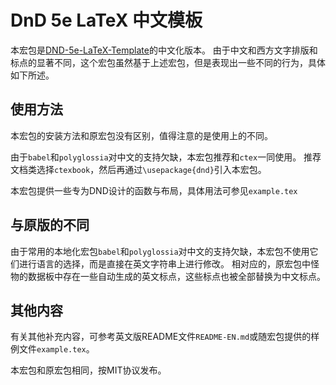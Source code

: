 # DnD 5e LaTeX 中文模板

本宏包是[DND-5e-LaTeX-Template](https://github.com/rpgtex/DND-5e-LaTeX-Template)的中文化版本。
由于中文和西方文字排版和标点的显著不同，这个宏包虽然基于上述宏包，但是表现出一些不同的行为，具体如下所述。

## 使用方法

本宏包的安装方法和原宏包没有区别，值得注意的是使用上的不同。

由于`babel`和`polyglossia`对中文的支持欠缺，本宏包推荐和`ctex`一同使用。
推荐文档类选择`ctexbook`，然后再通过`\usepackage{dnd}`引入本宏包。

本宏包提供一些专为DND设计的函数与布局，具体用法可参见`example.tex`

## 与原版的不同

由于常用的本地化宏包`babel`和`polyglossia`对中文的支持欠缺，本宏包不使用它们进行语言的选择，而是直接在英文字符串上进行修改。
相对应的，原宏包中怪物的数据板中存在一些自动生成的英文标点，这些标点也被全部替换为中文标点。

## 其他内容

有关其他补充内容，可参考英文版README文件`README-EN.md`或随宏包提供的样例文件`example.tex`。

本宏包和原宏包相同，按MIT协议发布。
